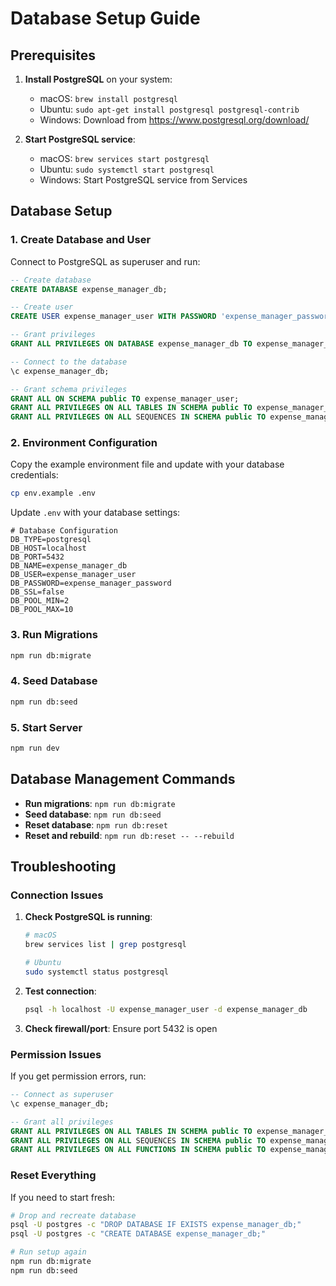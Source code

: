 # Database Setup Guide

## Prerequisites

1. **Install PostgreSQL** on your system:
   - macOS: `brew install postgresql`
   - Ubuntu: `sudo apt-get install postgresql postgresql-contrib`
   - Windows: Download from https://www.postgresql.org/download/

2. **Start PostgreSQL service**:
   - macOS: `brew services start postgresql`
   - Ubuntu: `sudo systemctl start postgresql`
   - Windows: Start PostgreSQL service from Services

## Database Setup

### 1. Create Database and User

Connect to PostgreSQL as superuser and run:

```sql
-- Create database
CREATE DATABASE expense_manager_db;

-- Create user
CREATE USER expense_manager_user WITH PASSWORD 'expense_manager_password';

-- Grant privileges
GRANT ALL PRIVILEGES ON DATABASE expense_manager_db TO expense_manager_user;

-- Connect to the database
\c expense_manager_db;

-- Grant schema privileges
GRANT ALL ON SCHEMA public TO expense_manager_user;
GRANT ALL PRIVILEGES ON ALL TABLES IN SCHEMA public TO expense_manager_user;
GRANT ALL PRIVILEGES ON ALL SEQUENCES IN SCHEMA public TO expense_manager_user;
```

### 2. Environment Configuration

Copy the example environment file and update with your database credentials:

```bash
cp env.example .env
```

Update `.env` with your database settings:

```env
# Database Configuration
DB_TYPE=postgresql
DB_HOST=localhost
DB_PORT=5432
DB_NAME=expense_manager_db
DB_USER=expense_manager_user
DB_PASSWORD=expense_manager_password
DB_SSL=false
DB_POOL_MIN=2
DB_POOL_MAX=10
```

### 3. Run Migrations

```bash
npm run db:migrate
```

### 4. Seed Database

```bash
npm run db:seed
```

### 5. Start Server

```bash
npm run dev
```

## Database Management Commands

- **Run migrations**: `npm run db:migrate`
- **Seed database**: `npm run db:seed`
- **Reset database**: `npm run db:reset`
- **Reset and rebuild**: `npm run db:reset -- --rebuild`

## Troubleshooting

### Connection Issues

1. **Check PostgreSQL is running**:
   ```bash
   # macOS
   brew services list | grep postgresql
   
   # Ubuntu
   sudo systemctl status postgresql
   ```

2. **Test connection**:
   ```bash
   psql -h localhost -U expense_manager_user -d expense_manager_db
   ```

3. **Check firewall/port**: Ensure port 5432 is open

### Permission Issues

If you get permission errors, run:

```sql
-- Connect as superuser
\c expense_manager_db;

-- Grant all privileges
GRANT ALL PRIVILEGES ON ALL TABLES IN SCHEMA public TO expense_manager_user;
GRANT ALL PRIVILEGES ON ALL SEQUENCES IN SCHEMA public TO expense_manager_user;
GRANT ALL PRIVILEGES ON ALL FUNCTIONS IN SCHEMA public TO expense_manager_user;
```

### Reset Everything

If you need to start fresh:

```bash
# Drop and recreate database
psql -U postgres -c "DROP DATABASE IF EXISTS expense_manager_db;"
psql -U postgres -c "CREATE DATABASE expense_manager_db;"

# Run setup again
npm run db:migrate
npm run db:seed
```
